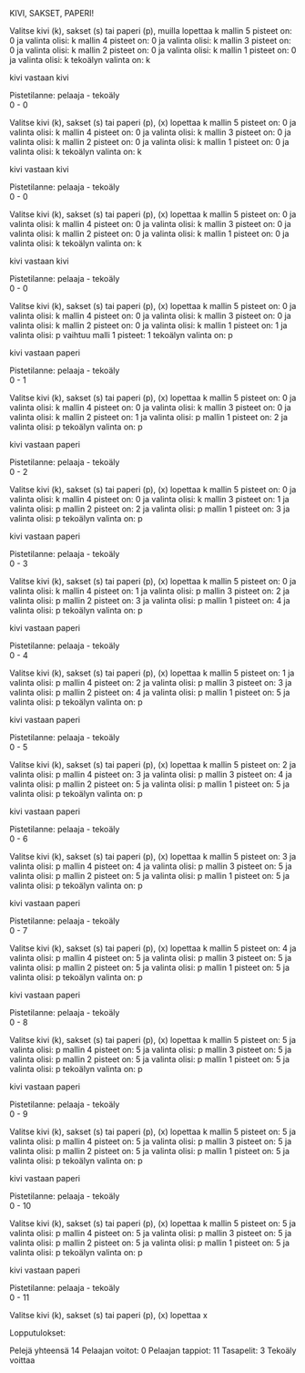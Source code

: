 
KIVI, SAKSET, PAPERI!

Valitse kivi (k), sakset (s) tai paperi (p), muilla lopettaa  k
mallin 5 pisteet on: 0 ja valinta olisi: k
mallin 4 pisteet on: 0 ja valinta olisi: k
mallin 3 pisteet on: 0 ja valinta olisi: k
mallin 2 pisteet on: 0 ja valinta olisi: k
mallin 1 pisteet on: 0 ja valinta olisi: k
tekoälyn valinta on:  k

kivi vastaan kivi

 Pistetilanne:
 pelaaja - tekoäly             
       0 - 0

Valitse kivi (k), sakset (s) tai paperi (p), (x) lopettaa  k
mallin 5 pisteet on: 0 ja valinta olisi: k
mallin 4 pisteet on: 0 ja valinta olisi: k
mallin 3 pisteet on: 0 ja valinta olisi: k
mallin 2 pisteet on: 0 ja valinta olisi: k
mallin 1 pisteet on: 0 ja valinta olisi: k
tekoälyn valinta on:  k

kivi vastaan kivi

 Pistetilanne:
 pelaaja - tekoäly             
       0 - 0

Valitse kivi (k), sakset (s) tai paperi (p), (x) lopettaa  k
mallin 5 pisteet on: 0 ja valinta olisi: k
mallin 4 pisteet on: 0 ja valinta olisi: k
mallin 3 pisteet on: 0 ja valinta olisi: k
mallin 2 pisteet on: 0 ja valinta olisi: k
mallin 1 pisteet on: 0 ja valinta olisi: k
tekoälyn valinta on:  k

kivi vastaan kivi

 Pistetilanne:
 pelaaja - tekoäly             
       0 - 0

Valitse kivi (k), sakset (s) tai paperi (p), (x) lopettaa  k
mallin 5 pisteet on: 0 ja valinta olisi: k
mallin 4 pisteet on: 0 ja valinta olisi: k
mallin 3 pisteet on: 0 ja valinta olisi: k
mallin 2 pisteet on: 0 ja valinta olisi: k
mallin 1 pisteet on: 1 ja valinta olisi: p
vaihtuu malli 1 pisteet: 1
tekoälyn valinta on:  p

kivi vastaan paperi

 Pistetilanne:
 pelaaja - tekoäly             
       0 - 1

Valitse kivi (k), sakset (s) tai paperi (p), (x) lopettaa  k
mallin 5 pisteet on: 0 ja valinta olisi: k
mallin 4 pisteet on: 0 ja valinta olisi: k
mallin 3 pisteet on: 0 ja valinta olisi: k
mallin 2 pisteet on: 1 ja valinta olisi: p
mallin 1 pisteet on: 2 ja valinta olisi: p
tekoälyn valinta on:  p

kivi vastaan paperi

 Pistetilanne:
 pelaaja - tekoäly             
       0 - 2

Valitse kivi (k), sakset (s) tai paperi (p), (x) lopettaa  k
mallin 5 pisteet on: 0 ja valinta olisi: k
mallin 4 pisteet on: 0 ja valinta olisi: k
mallin 3 pisteet on: 1 ja valinta olisi: p
mallin 2 pisteet on: 2 ja valinta olisi: p
mallin 1 pisteet on: 3 ja valinta olisi: p
tekoälyn valinta on:  p

kivi vastaan paperi

 Pistetilanne:
 pelaaja - tekoäly             
       0 - 3

Valitse kivi (k), sakset (s) tai paperi (p), (x) lopettaa  k
mallin 5 pisteet on: 0 ja valinta olisi: k
mallin 4 pisteet on: 1 ja valinta olisi: p
mallin 3 pisteet on: 2 ja valinta olisi: p
mallin 2 pisteet on: 3 ja valinta olisi: p
mallin 1 pisteet on: 4 ja valinta olisi: p
tekoälyn valinta on:  p

kivi vastaan paperi

 Pistetilanne:
 pelaaja - tekoäly             
       0 - 4

Valitse kivi (k), sakset (s) tai paperi (p), (x) lopettaa  k
mallin 5 pisteet on: 1 ja valinta olisi: p
mallin 4 pisteet on: 2 ja valinta olisi: p
mallin 3 pisteet on: 3 ja valinta olisi: p
mallin 2 pisteet on: 4 ja valinta olisi: p
mallin 1 pisteet on: 5 ja valinta olisi: p
tekoälyn valinta on:  p

kivi vastaan paperi

 Pistetilanne:
 pelaaja - tekoäly             
       0 - 5

Valitse kivi (k), sakset (s) tai paperi (p), (x) lopettaa  k
mallin 5 pisteet on: 2 ja valinta olisi: p
mallin 4 pisteet on: 3 ja valinta olisi: p
mallin 3 pisteet on: 4 ja valinta olisi: p
mallin 2 pisteet on: 5 ja valinta olisi: p
mallin 1 pisteet on: 5 ja valinta olisi: p
tekoälyn valinta on:  p

kivi vastaan paperi

 Pistetilanne:
 pelaaja - tekoäly             
       0 - 6

Valitse kivi (k), sakset (s) tai paperi (p), (x) lopettaa  k
mallin 5 pisteet on: 3 ja valinta olisi: p
mallin 4 pisteet on: 4 ja valinta olisi: p
mallin 3 pisteet on: 5 ja valinta olisi: p
mallin 2 pisteet on: 5 ja valinta olisi: p
mallin 1 pisteet on: 5 ja valinta olisi: p
tekoälyn valinta on:  p

kivi vastaan paperi

 Pistetilanne:
 pelaaja - tekoäly             
       0 - 7

Valitse kivi (k), sakset (s) tai paperi (p), (x) lopettaa  k
mallin 5 pisteet on: 4 ja valinta olisi: p
mallin 4 pisteet on: 5 ja valinta olisi: p
mallin 3 pisteet on: 5 ja valinta olisi: p
mallin 2 pisteet on: 5 ja valinta olisi: p
mallin 1 pisteet on: 5 ja valinta olisi: p
tekoälyn valinta on:  p

kivi vastaan paperi

 Pistetilanne:
 pelaaja - tekoäly             
       0 - 8

Valitse kivi (k), sakset (s) tai paperi (p), (x) lopettaa  k
mallin 5 pisteet on: 5 ja valinta olisi: p
mallin 4 pisteet on: 5 ja valinta olisi: p
mallin 3 pisteet on: 5 ja valinta olisi: p
mallin 2 pisteet on: 5 ja valinta olisi: p
mallin 1 pisteet on: 5 ja valinta olisi: p
tekoälyn valinta on:  p

kivi vastaan paperi

 Pistetilanne:
 pelaaja - tekoäly             
       0 - 9

Valitse kivi (k), sakset (s) tai paperi (p), (x) lopettaa  k
mallin 5 pisteet on: 5 ja valinta olisi: p
mallin 4 pisteet on: 5 ja valinta olisi: p
mallin 3 pisteet on: 5 ja valinta olisi: p
mallin 2 pisteet on: 5 ja valinta olisi: p
mallin 1 pisteet on: 5 ja valinta olisi: p
tekoälyn valinta on:  p

kivi vastaan paperi

 Pistetilanne:
 pelaaja - tekoäly             
       0 - 10

Valitse kivi (k), sakset (s) tai paperi (p), (x) lopettaa  k
mallin 5 pisteet on: 5 ja valinta olisi: p
mallin 4 pisteet on: 5 ja valinta olisi: p
mallin 3 pisteet on: 5 ja valinta olisi: p
mallin 2 pisteet on: 5 ja valinta olisi: p
mallin 1 pisteet on: 5 ja valinta olisi: p
tekoälyn valinta on:  p

kivi vastaan paperi

 Pistetilanne:
 pelaaja - tekoäly             
       0 - 11

Valitse kivi (k), sakset (s) tai paperi (p), (x) lopettaa  x

Lopputulokset:

Pelejä yhteensä 14
Pelaajan voitot: 0
Pelaajan tappiot: 11
Tasapelit: 3
Tekoäly voittaa

